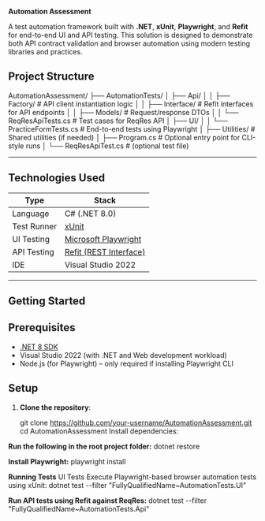 **Automation Assessment**

A test automation framework built with **.NET**, **xUnit**, **Playwright**, and **Refit** for end-to-end UI and API testing. This solution is designed to demonstrate both API contract validation and browser automation using modern testing libraries and practices.


## Project Structure

AutomationAssessment/
├── AutomationTests/
│ ├── Api/
│ │ ├── Factory/ # API client instantiation logic
│ │ ├── Interface/ # Refit interfaces for API endpoints
│ │ ├── Models/ # Request/response DTOs
│ │ └── ReqResApiTests.cs # Test cases for ReqRes API
│ ├── UI/
│ │ └── PracticeFormTests.cs # End-to-end tests using Playwright
│ ├── Utilities/ # Shared utilities (if needed)
│ ├── Program.cs # Optional entry point for CLI-style runs
│ └── ReqResApiTest.cs # (optional test file)



---

## Technologies Used

| Type       | Stack                                       |
|------------|---------------------------------------------|
| Language   | C# (.NET 8.0)                               |
| Test Runner| [xUnit](https://xunit.net/)                 |
| UI Testing | [Microsoft Playwright](https://playwright.dev/dotnet/) |
| API Testing| [Refit (REST Interface)](https://github.com/reactiveui/refit) |
| IDE        | Visual Studio 2022                          |

---

## Getting Started

## Prerequisites

- [.NET 8 SDK](https://dotnet.microsoft.com/en-us/download/dotnet/8.0)
- Visual Studio 2022 (with .NET and Web development workload)
- Node.js (for Playwright) – only required if installing Playwright CLI

## Setup

1. **Clone the repository**:
   
   git clone https://github.com/your-username/AutomationAssessment.git
   cd AutomationAssessment
   Install dependencies:

**Run the following in the root project folder:**
dotnet restore

**Install Playwright:**
playwright install

**Running Tests**
UI Tests
Execute Playwright-based browser automation tests using xUnit:
dotnet test --filter "FullyQualifiedName~AutomationTests.UI"

**Run API tests using Refit against ReqRes:**
dotnet test --filter "FullyQualifiedName~AutomationTests.Api"
